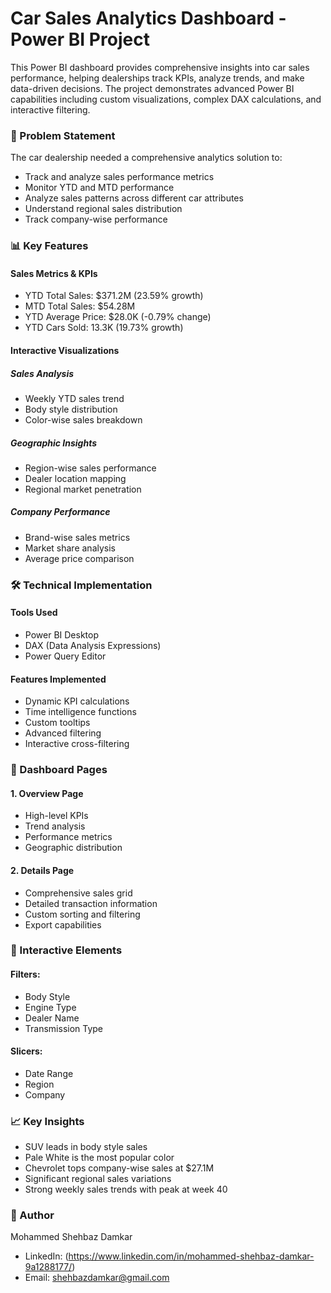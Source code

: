 # Car Sales Analytics Dashboard - Power BI Project

This Power BI dashboard provides comprehensive insights into car sales performance, helping dealerships track KPIs, analyze trends, and make data-driven decisions. The project demonstrates advanced Power BI capabilities including custom visualizations, complex DAX calculations, and interactive filtering.

### 🎯 Problem Statement

The car dealership needed a comprehensive analytics solution to:
- Track and analyze sales performance metrics
- Monitor YTD and MTD performance
- Analyze sales patterns across different car attributes
- Understand regional sales distribution
- Track company-wise performance

### 📊 Key Features

#### Sales Metrics & KPIs
- YTD Total Sales: $371.2M (23.59% growth)
- MTD Total Sales: $54.28M
- YTD Average Price: $28.0K (-0.79% change)
- YTD Cars Sold: 13.3K (19.73% growth)

#### Interactive Visualizations

##### Sales Analysis
- Weekly YTD sales trend
- Body style distribution
- Color-wise sales breakdown

##### Geographic Insights
- Region-wise sales performance
- Dealer location mapping
- Regional market penetration

##### Company Performance
- Brand-wise sales metrics
- Market share analysis
- Average price comparison

### 🛠️ Technical Implementation

#### Tools Used
- Power BI Desktop
- DAX (Data Analysis Expressions)
- Power Query Editor

#### Features Implemented
- Dynamic KPI calculations
- Time intelligence functions
- Custom tooltips
- Advanced filtering
- Interactive cross-filtering

### 📱 Dashboard Pages

#### 1. Overview Page
- High-level KPIs
- Trend analysis
- Performance metrics
- Geographic distribution

#### 2. Details Page
- Comprehensive sales grid
- Detailed transaction information
- Custom sorting and filtering
- Export capabilities

### 🎨 Interactive Elements

#### Filters:
- Body Style
- Engine Type
- Dealer Name
- Transmission Type

#### Slicers:
- Date Range
- Region
- Company

### 📈 Key Insights
- SUV leads in body style sales
- Pale White is the most popular color
- Chevrolet tops company-wise sales at $27.1M
- Significant regional sales variations
- Strong weekly sales trends with peak at week 40

### 👤 Author
Mohammed Shehbaz Damkar
- LinkedIn: (https://www.linkedin.com/in/mohammed-shehbaz-damkar-9a1288177/)
- Email: shehbazdamkar@gmail.com
